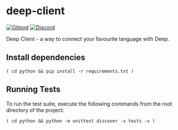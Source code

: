 # deep-client
[![Gitpod](https://img.shields.io/badge/Gitpod-ready--to--code-blue?logo=gitpod)](https://gitpod.io/#https://github.com/deep-foundation/deep-client) [![Discord](https://badgen.net/badge/icon/discord?icon=discord&label&color=purple)](https://discord.gg/deep-foundation)

Deep Client - a way to connect your favourite language with Deep.

## Install dependencies

```
( cd python && pip install -r requirements.txt )
```

## Running Tests

To run the test suite, execute the following commands from the root directory of the project:

```
( cd python && python -m unittest discover -s tests -v )
```